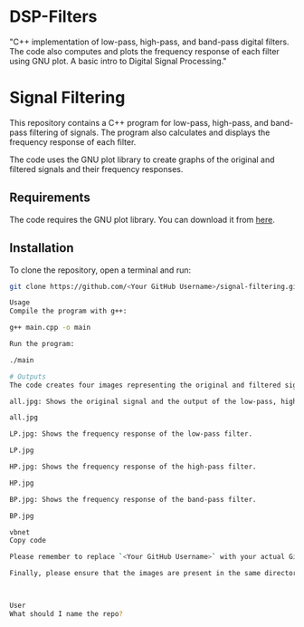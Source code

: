 # DSP-Filters
"C++ implementation of low-pass, high-pass, and band-pass digital filters. The code also computes and plots the frequency response of each filter using GNU plot. A basic intro to Digital Signal Processing."

# Signal Filtering

This repository contains a C++ program for low-pass, high-pass, and band-pass filtering of signals. The program also calculates and displays the frequency response of each filter.

The code uses the GNU plot library to create graphs of the original and filtered signals and their frequency responses.

## Requirements

The code requires the GNU plot library. You can download it from [here](http://www.gnuplot.info/download.html).

## Installation

To clone the repository, open a terminal and run:

```bash
git clone https://github.com/<Your GitHub Username>/signal-filtering.git

Usage
Compile the program with g++:

g++ main.cpp -o main

Run the program:

./main

# Outputs
The code creates four images representing the original and filtered signals and their frequency responses:

all.jpg: Shows the original signal and the output of the low-pass, high-pass, and band-pass filters.

all.jpg

LP.jpg: Shows the frequency response of the low-pass filter.

LP.jpg

HP.jpg: Shows the frequency response of the high-pass filter.

HP.jpg

BP.jpg: Shows the frequency response of the band-pass filter.

BP.jpg

vbnet
Copy code

Please remember to replace `<Your GitHub Username>` with your actual GitHub username. Also, you need to adjust the instructions if your repository's name or the code file's name differs from the one used here. 

Finally, please ensure that the images are present in the same directory as the README file when you push your code to GitHub.



User
What should I name the repo?
